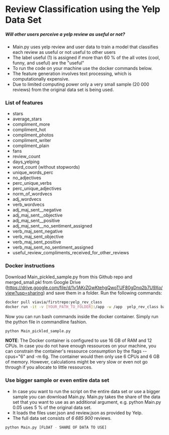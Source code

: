 # Review Classification using the Yelp Data Set
##### Will other users perceive a yelp review as useful or not?
- Main.py uses yelp review and user data to train a model that classifies each review as useful or not useful to other users
- The label useful (1) is assigned if more than 60 % of the all votes (cool, funny, and useful) are the "useful"
- To run the code on your machine use the docker commands below.
- The feature generation involves text processing, which is computationally expensive.
- Due to limited computing power only a very small sample (20 000 reviews) from the original data set is being used.


### List of features

- stars
- average_stars
- compliment_more
- compliment_hot
- compliment_photos
- compliment_writer
- compliment_plain
- fans
- review_count
- days_yelping
- word_count (without stopwords)
- unique_words_perc
- no_adjectives
- perc_unique_verbs
- perc_unique_adjectives
- norm_of_wordvecs
- adj_wordvecs
- verb_wordvecs
- adj_maj_sent__negative
- adj_maj_sent__objective
- adj_maj_sent__positive
- adj_maj_sent__no_sentiment_assigned
- verb_maj_sent_negative
- verb_maj_sent_objective
- verb_maj_sent_positive
- verb_maj_sent_no_sentiment_assigned
- useful_review_compliments_received_for_other_reviews
                       

### Docker instructions

Download Main_pickled_sample.py from this Github repo and merged_small.pkl from Google Drive (https://drive.google.com/file/d/1v1AKrZGwKtehgQwoTUF80gDnq2b7U9Xo/view?usp=sharing) and save them in a folder. Run the following commands:

```sh
docker pull viavia/firstrepo:yelp_rev_class
docker run -it -v [YOUR_PATH_TO_FOLDER]:/app -w /app  yelp_rev_class bash
```
Now you can run bash commands inside the docker container. Simply run the python file in commandline fashion.

```sh
python Main_pickled_sample.py
```

**NOTE**: The Docker container is configured to use 16 GB of RAM and 12 CPUs. In case you do not have enough ressources on your machine, you can constrain the container's ressource consumption by the flags --cpus="6" and -m 6g. The container would then only use 6 CPUs and 6 GB of memory. However, calculations might be very slow or even not go through if you allocate to little ressources.

### Use bigger sample or even entire data set

- In case you want to run the script on the entire data set or use a bigger sample you can download Main.py. Main.py takes the   share of the data set that you want to use as an additional argument, e.g. python Main.py 0.05 uses 5 % of the original data
  set. 
- It loads the files user.json and review.json as provided by Yelp.
- The full data set consists of *6 685 900* reviews.

```sh
python Main.py [FLOAT - SHARE OF DATA TO USE]
```
